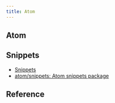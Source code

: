 ```yaml
---
title: Atom
---
```


## Atom

## Snippets
* [Snippets](http://flight-manual.atom.io/using-atom/sections/snippets/)
* [atom/snippets: Atom snippets package](https://github.com/atom/snippets)

## Reference
